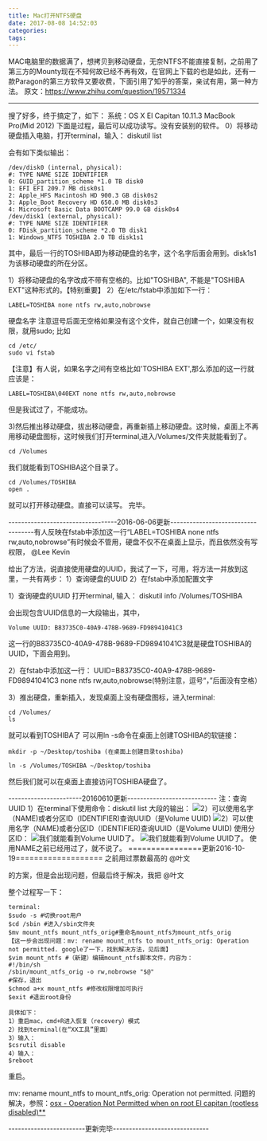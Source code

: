 ```yaml
---
title: Mac打开NTFS硬盘
date: 2017-08-08 14:52:03
categories:
tags:
---
```

MAC电脑里的数据满了，想拷贝到移动硬盘，无奈NTFS不能直接复制，<!-- more -->之前用了第三方的Mounty现在不知何故已经不再有效，在官网上下载的也是如此，还有一款Paragon的第三方软件又要收费，下面引用了知乎的答案，亲试有用，第一种方法。
原文：https://www.zhihu.com/question/19571334

-------------------------------------------------------------------------------------------------
搜了好多，终于搞定了，如下：
系统：OS X El Capitan 10.11.3
MacBook Pro(Mid 2012)
下面是过程，最后可以成功读写。没有安装别的软件。
0）将移动硬盘插入电脑，打开terminal，输入：
diskutil list

会有如下类似输出：
```
/dev/disk0 (internal, physical):
#: TYPE NAME SIZE IDENTIFIER
0: GUID_partition_scheme *1.0 TB disk0
1: EFI EFI 209.7 MB disk0s1
2: Apple_HFS Macintosh HD 900.3 GB disk0s2
3: Apple_Boot Recovery HD 650.0 MB disk0s3
4: Microsoft Basic Data BOOTCAMP 99.0 GB disk0s4
/dev/disk1 (external, physical):
#: TYPE NAME SIZE IDENTIFIER
0: FDisk_partition_scheme *2.0 TB disk1
1: Windows_NTFS TOSHIBA 2.0 TB disk1s1
```
其中，最后一行的TOSHIBA即为移动硬盘的名字，这个名字后面会用到。disk1s1为该移动硬盘的所在分区。

1）将移动硬盘的名字改成不带有空格的。比如"TOSHIBA", 不能是"TOSHIBA EXT"这种形式的。【特别重要】
2）在/etc/fstab中添加如下一行：
```
LABEL=TOSHIBA none ntfs rw,auto,nobrowse
```
硬盘名字 注意逗号后面无空格如果没有这个文件，就自己创建一个，如果没有权限，就用sudo; 比如
```
cd /etc/
sudo vi fstab
```
【注意】有人说，如果名字之间有空格比如'TOSHIBA EXT',那么添加的这一行就应该是：
```
LABEL=TOSHIBA\040EXT none ntfs rw,auto,nobrowse
```
但是我试过了，不能成功。

3)然后推出移动硬盘，拔出移动硬盘，再重新插上移动硬盘。这时候，桌面上不再用移动硬盘图标，这时候我们打开terminal,进入/Volumes/文件夹就能看到了。
```
cd /Volumes
```
我们就能看到TOSHIBA这个目录了。
```
cd /Volumes/TOSHIBA
open .
```
就可以打开移动硬盘。直接可以读写。
完毕。

----------------------------------2016-06-06更新-----------------------------------有人反映在fstab中添加这一行“LABEL=TOSHIBA none ntfs rw,auto,nobrowse”有时候会不管用，硬盘不仅不在桌面上显示，而且依然没有写权限， @Lee Kevin

给出了方法，说直接使用硬盘的UUID，我试了一下，可用，将方法一并放到这里，一共有两步：
1）查询硬盘的UUID
2）在fstab中添加配置文字

1）查询硬盘的UUID
打开terminal, 输入：
diskutil info /Volumes/TOSHIBA

会出现包含UUID信息的一大段输出，其中，
```
Volume UUID: B83735C0-40A9-478B-9689-FD98941041C3
```
这一行的B83735C0-40A9-478B-9689-FD98941041C3就是硬盘TOSHIBA的UUID，下面会用到。

2）在fstab中添加这一行：
UUID=B83735C0-40A9-478B-9689-FD98941041C3 none ntfs rw,auto,nobrowse(特别注意，逗号“，”后面没有空格）

3）推出硬盘，重新插入，发现桌面上没有硬盘图标，进入terminal:
```
cd /Volumes/
ls
```
就可以看到TOSHIBA了
可以用ln -s命令在桌面上创建TOSHIBA的软链接：
```
mkdir -p ~/Desktop/toshiba (在桌面上创建目录toshiba)

ln -s /Volumes/TOSHIBA ~/Desktop/toshiba
```
然后我们就可以在桌面上直接访问TOSHIBA硬盘了。

-----------------------20160610更新----------------------------
注：查询UUID
1）在terminal下使用命令：diskutil list
大段的输出：
![](http://upload-images.jianshu.io/upload_images/977602-c01c2d4dd6a67b76.png?imageMogr2/auto-orient/strip%7CimageView2/2/w/1240)2）可以使用名字（NAME)或者分区ID（IDENTIFIER)查询UUID（是Volume UUID)
![](http://upload-images.jianshu.io/upload_images/977602-c01c2d4dd6a67b76.png?imageMogr2/auto-orient/strip%7CimageView2/2/w/1240)2）可以使用名字（NAME)或者分区ID（IDENTIFIER)查询UUID（是Volume UUID)
使用分区ID：
![](http://upload-images.jianshu.io/upload_images/977602-f8810e21710dc8ef.png?imageMogr2/auto-orient/strip%7CimageView2/2/w/1240)我们就能看到Volume UUID了。
![](http://upload-images.jianshu.io/upload_images/977602-f8810e21710dc8ef.png?imageMogr2/auto-orient/strip%7CimageView2/2/w/1240)我们就能看到Volume UUID了。
使用NAME之前已经用过了，就不说了。
================更新2016-10-19===================
之前用过票数最高的 @叶文

的方案，但是会出现问题，但最后终于解决，我把 @叶文

 整个过程写一下：
```
terminal:
$sudo -s #切换root用户
$cd /sbin #进入/sbin文件夹
$mv mount_ntfs mount_ntfs_orig#重命名mount_ntfs为mount_ntfs_orig
【这一步会出现问题：mv: rename mount_ntfs to mount_ntfs_orig: Operation not permitted. google了一下，找到解决方法，见后面】
$vim mount_ntfs #（新建）编辑mount_ntfs脚本文件，内容为：
#!/bin/sh
/sbin/mount_ntfs_orig -o rw,nobrowse "$@"
#保存，退出
$chmod a+x mount_ntfs #修改权限增加可执行
$exit #退出root身份

具体如下：
1）重启mac，cmd+R进入恢复（recovery）模式
2）找到terminal(在“XX工具”里面）
3）输入：
$csrutil disable
4）输入：
$reboot
```
重启。

mv: rename mount_ntfs to mount_ntfs_orig: Operation not permitted. 问题的解决，参照：[osx - Operation Not Permitted when on root El capitan (rootless disabled)**](https://link.zhihu.com/?target=http%3A//stackoverflow.com/questions/32659348/operation-not-permitted-when-on-root-el-capitan-rootless-disabled)

------------------------更新完毕------------------------------


